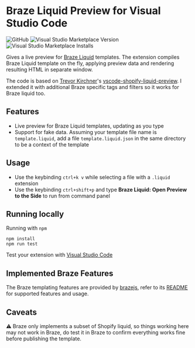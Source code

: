 # Braze Liquid Preview for Visual Studio Code

![GitHub](https://img.shields.io/github/license/yq314/vscode-braze-liquid-preview.svg)
![Visual Studio Marketplace Version](https://img.shields.io/visual-studio-marketplace/v/chinyip.braze-liquid-preview.svg?logo=visual-studio-code)
![Visual Studio Marketplace Installs](https://img.shields.io/visual-studio-marketplace/i/chinyip.braze-liquid-preview.svg?logo=visual-studio-code)


Gives a live preview for [Braze Liquid](https://www.braze.com/docs/user_guide/personalization_and_dynamic_content/liquid/overview/) templates. The extension compiles Braze Liquid template on the fly, applying preview data and rendering resulting HTML in separate window.

The code is based on [Trevor Kirchner](https://github.com/kirchner-trevor)'s [vscode-shopify-liquid-preview](https://github.com/kirchner-trevor/vscode-shopify-liquid-preview). I extended it with additional Braze specific tags and filters so it works for Braze liquid too.

## Features

- Live preview for Braze Liquid templates, updating as you type
- Support for fake data. Assuming your template file name is `template.liquid`, add a file `template.liquid.json` in the same directory to be a context of the template

## Usage

- Use the keybinding `ctrl+k v` while selecting a file with a `.liquid` extension
- Use the keybinding `ctrl+shift+p` and type **Braze Liquid: Open Preview to the Side** to run from command panel

## Running locally

Running with `npm`
```
npm install
npm run test
```

Test your extension with [Visual Studio Code](https://code.visualstudio.com/api/working-with-extensions/testing-extension)

## Implemented Braze Features

The Braze templating features are provided by [brazejs](https://github.com/yq314/brazejs), refer to its [README](https://github.com/yq314/brazejs#difference-with-liquidjs) for supported features and usage.

## Caveats

⚠️ Braze only implements a subset of Shopify liquid, so things working here may not work in Braze, do test it in Braze to confirm everything works fine before publishing the template.
